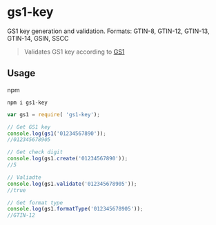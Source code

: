 # gs1-key

GS1 key generation and validation.
Formats: GTIN-8, GTIN-12, GTIN-13, GTIN-14, GSIN, SSCC

> Validates GS1 key according to [GS1](https://www.gs1.org/services/how-calculate-check-digit-manually)

## Usage
npm
```
npm i gs1-key
```

```javascript
var gs1 = require( 'gs1-key');

// Get GS1 key
console.log(gs1('01234567890')); 
//012345678905

// Get check digit
console.log(gs1.create('01234567890')); 
//5

// Valiadte
console.log(gs1.validate('012345678905'));
//true

// Get format type
console.log(gs1.formatType('012345678905'));
//GTIN-12

```